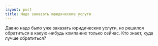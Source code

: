 ```yaml
---
layout: post 
title: Надо заказать юридические услуги 
--- 
```

Давно надо было уже заказать юридические услуги, но решился обратиться в какую-нибудь компанию только сейчас. Кто знает, куда лучше обратиться?
